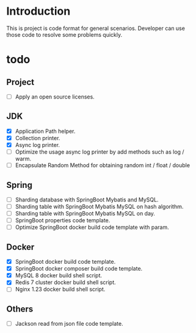 # Introduction

This is project is code format for general scenarios. Developer can use those code to resolve some problems quickly.

# todo

## Project

- [ ] Apply an open source licenses.

## JDK

- [x] Application Path helper.
- [x] Collection printer.
- [x] Async log printer.
- [ ] Optimize the usage async log printer by add methods such as log / warm.
- [ ] Encapsulate Random Method for obtaining random int / float / double

## Spring

- [ ] Sharding database with SpringBoot Mybatis and MySQL.
- [ ] Sharding table with SpringBoot Mybatis MySQL on hash algorithm.
- [ ] Sharding table with SpringBoot Mybatis MySQL on day.
- [ ] SpringBoot properties code template.
- [ ] Optimize SpringBoot docker build code template with param.

## Docker

- [x] SpringBoot docker build code template.
- [x] SpringBoot docker composer build code template.
- [x] MySQL 8 docker build shell script.
- [x] Redis 7 cluster docker build shell script.
- [ ] Nginx 1.23 docker build shell script.

## Others

- [ ] Jackson read from json file code template.
